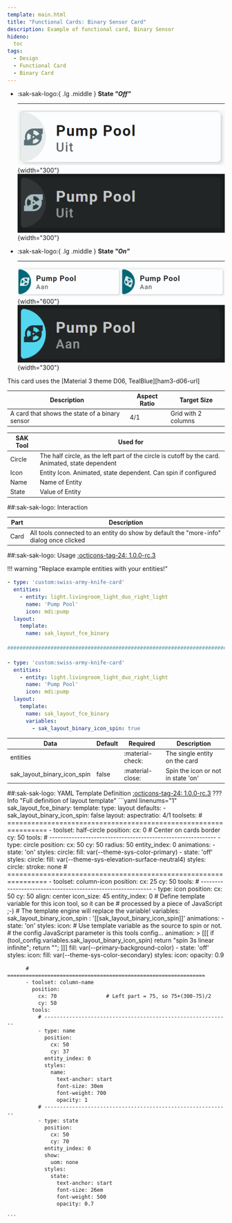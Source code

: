 ```yaml
---
template: main.html
title: "Functional Cards: Binary Sensor Card"
description: Example of functional card, Binary Sensor
hideno:
  toc
tags:
  - Design
  - Functional Card
  - Binary Card
---
```

<!-- GT/GL -->

<div class="grid cards" markdown>

-   :sak-sak-logo:{ .lg .middle } __State *"Off"*__

    ---
    ![Swiss Army Knife Functional Card Binary Sensor1 D06 Light Off](../../assets/screenshots/sak-functional-card-12-binary-sensor1-theme-d06-light-off.png#only-light){width="300"}
    <br>![Swiss Army Knife Functional Card Binary Sensor1 D06 Dark Off](../../assets/screenshots/sak-functional-card-12-binary-sensor1-theme-d06-dark-off.png#only-dark){width="300"}

-   :sak-sak-logo:{ .lg .middle } __State *"On"*__

    ---  

    ![Swiss Army Knife Functional Card Binary Sensor1 D06 Light On](../../assets/screenshots/sak-functional-card-12-binary-sensor1-theme-d06-light-on.png#only-light){width="600"}
    <br>![Swiss Army Knife Functional Card Binary Sensor1 D06 Dark On](../../assets/screenshots/sak-functional-card-12-binary-sensor1-theme-d06-dark-on.png#only-dark){width="300"}
</div>
This card uses the [Material 3 theme D06, TealBlue][ham3-d06-url]

| Description| Aspect Ratio| Target Size |
|-|-|-|
| A card that shows the state of a binary sensor| 4/1 | Grid with 2 columns |

| SAK Tool| Used for |
|-|-|
| Circle | The half circle, as the left part of the circle is cutoff by the card. Animated, state dependent|
| Icon | Entity Icon. Animated, state dependent. Can spin if configured |
| Name | Name of Entity|
| State | Value of Entity |

##:sak-sak-logo: Interaction

| Part | Description|
|-|-|
| Card | All tools connected to an entity do show by default the "more-info" dialog once clicked |

##:sak-sak-logo: Usage
[:octicons-tag-24: 1.0.0-rc.3][github-releases]

!!! warning "Replace example entities with your entities!"

```yaml linenums="1"
- type: 'custom:swiss-army-knife-card'
  entities:
    - entity: light.livingroom_light_duo_right_light
      name: 'Pump Pool'
      icon: mdi:pump
  layout:
    template:
      name: sak_layout_fce_binary

########################################################################

- type: 'custom:swiss-army-knife-card'
  entities:
    - entity: light.livingroom_light_duo_right_light
      name: 'Pump Pool'
      icon: mdi:pump
  layout:
    template:
      name: sak_layout_fce_binary
      variables:
        - sak_layout_binary_icon_spin: true
```

| Data | Default| Required | Description |
|-|-|-|-|
| entities |  | :material-check: | The single entity on the card |
| sak_layout_binary_icon_spin | false | :material-close: | Spin the icon or not in state 'on' |

##:sak-sak-logo: YAML Template Definition
[:octicons-tag-24: 1.0.0-rc.3][github-releases]
??? Info "Full definition of layout template"
    ```yaml linenums="1"
    sak_layout_fce_binary:
      template:
        type: layout
        defaults: 
          - sak_layout_binary_icon_spin: false
      layout:
        aspectratio: 4/1
        toolsets:
          # ================================================================
          - toolset: half-circle
            position:
              cx: 0                             # Center on cards border 
              cy: 50
            tools:
              # ------------------------------------------------------------
              - type: circle
                position:
                  cx: 50
                  cy: 50
                  radius: 50
                entity_index: 0
                animations:
                  - state: 'on'
                    styles:
                      circle:
                        fill: var(--theme-sys-color-primary)
                  - state: 'off'
                    styles:
                      circle:
                        fill: var(--theme-sys-elevation-surface-neutral4)
                styles:
                  circle:
                    stroke: none
          # ================================================================
          - toolset: column-icon
            position:
              cx: 25
              cy: 50
            tools:
              # ------------------------------------------------------------
              - type: icon
                position:
                  cx: 50
                  cy: 50
                  align: center
                  icon_size: 45
                entity_index: 0
                # Define template variable for this icon tool, so it can be
                # processed by a piece of JavaScript ;-)
                # The template engine will replace the variable!
                variables:
                  sak_layout_binary_icon_spin : '[[sak_layout_binary_icon_spin]]'
                animations:
                  - state: 'on'
                    styles:
                      icon:
                        # Use template variable as the source to spin or not.
                        # the config JavaScript parameter is this tools config...
                        animation: >
                          [[[ if (tool_config.variables.sak_layout_binary_icon_spin) return "spin 3s linear infinite";
                              return "";
                          ]]]
                        fill: var(--primary-background-color)
                  - state: 'off'
                    styles:
                      icon:
                        fill: var(--theme-sys-color-secondary)
                styles:
                  icon:
                    opacity: 0.9
                
          # ================================================================
          - toolset: column-name
            position:
              cx: 70                # Left part = 75, so 75+(300-75)/2
              cy: 50
            tools:
              # ------------------------------------------------------------
              - type: name
                position:
                  cx: 50
                  cy: 37
                entity_index: 0
                styles:
                  name:
                    text-anchor: start
                    font-size: 30em
                    font-weight: 700
                    opacity: 1
              # ------------------------------------------------------------
              - type: state
                position:
                  cx: 50
                  cy: 70
                entity_index: 0
                show:
                  uom: none
                styles:
                  state:
                    text-anchor: start
                    font-size: 26em
                    font-weight: 500
                    opacity: 0.7

    ```
<!-- Image references -->

<!--- Internal References... --->
[Swiss Army Knife Tutorial 02]: ../tutorials/10-step-tutorial-02-intro.md

<!--- External References... --->
[ham3-d06-url]: https://material3-themes-manual.amoebelabs.com/examples/material3-example-theme-d06-tealblue/
[github-releases]: https://github.com/amoebelabs/swiss-army-knife-card/releases/
